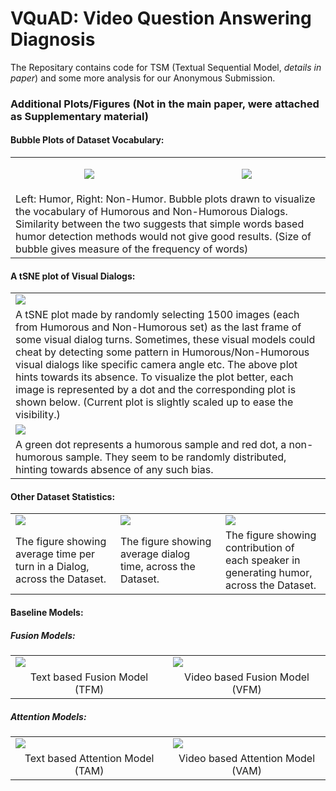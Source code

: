 # VQuAD: Video Question Answering Diagnosis

The Repositary contains code for TSM (Textual Sequential Model, _details in paper_) and some more analysis for our Anonymous Submission.

### Additional Plots/Figures (Not in the main paper, were attached as Supplementary material)
#### Bubble Plots of Dataset Vocabulary:
<table width="100%" align="center">
<tr width="100%">
  <td width="50%">
    <p align="center">
      <img src="fig/VQuAD_nips_000067.gif" align="center">
    </p>
<!--     <p align="center"><b>check</b></p> -->
  </td>
  <td width="50%">
    <p align="center">
      <img src="fig/VQuAD_nips_000067.gif" align="center">
    </p>
<!--     <p align="center"><b>check</b></p> -->
  </td>
</tr>
  <tr> 
<td colspan="2">    
Left:  Humor, Right:  Non-Humor.  Bubble plots drawn to visualize the vocabulary of Humorous and Non-Humorous Dialogs.  Similarity between the two suggests that simple words based humor detection methods would not give good results. (Size of bubble gives measure of the frequency of words)
    </td>
  </tr>
  </table>
  
#### A tSNE plot of Visual Dialogs:

  <table>
  <tr>
    <td width="100%">
<img src="fig/VQuAD_nips_000067.gif" align="center">
    </td>
  </tr>
  <tr>
  <td>    
A tSNE plot made by randomly selecting 1500 images (each from Humorous and Non-Humorous set) as the last frame of some visual dialog turns. Sometimes, these visual models could cheat by detecting some pattern in Humorous/Non-Humorous visual dialogs like specific camera angle etc. The above plot hints towards its absence. To visualize the plot better, each image is represented by a dot and the corresponding plot is shown below. (Current plot is slightly scaled up to ease the visibility.)
  </td>
  </tr>
    <tr>
    <td width="100%">
<img src="fig/VQuAD_nips_000067.gif" align="center">
    </td>
  </tr>
  <tr>
  <td>    
A green dot represents a humorous sample and red dot,  a non-humorous sample. They seem to be randomly distributed, hinting towards absence of any such bias.
  </td>
  </tr>
</table>

#### Other Dataset Statistics:
<table>
    <tr>
  <td width="33.33%">
  <img src="fig/VQuAD_nips_000067.gif" align="center">
  </td>
    <td width="33.33%">
  <img src="https://user-images.githubusercontent.com/48205355/53952853-f13e4300-40f7-11e9-9444-7d9a030dc4ae.png" align="center">
  </td>
      <td width="33.33%">
  <img src="https://user-images.githubusercontent.com/48205355/53885089-ea092d80-4042-11e9-94c3-b4690723cb32.png">
  </td>
  </tr>
  <tr>
  <td width="33.33%">The figure showing average time per turn in a Dialog, across the Dataset.</td>
  <td width="33.33%">The figure showing average dialog time, across the Dataset.</td>
  <td width="33.33%">The figure showing contribution of each speaker in generating humor, across the Dataset.</td>
  </tr>
</table>

#### Baseline Models:
##### Fusion Models:
<table>
   <tr>
  <td width="50%">
  <img src="https://user-images.githubusercontent.com/48205355/53886442-0e1a3e00-4046-11e9-87a3-259d68593d62.png" align="center">
  </td>
    <td width="50%">
  <img src="https://user-images.githubusercontent.com/48205355/53886443-0e1a3e00-4046-11e9-808b-6e50ec5a9b04.png" align="center">
  </td>
  </tr>
  
  <tr>
  <td width="50%" align="center">Text based Fusion Model (TFM)</td>
  <td width="50%" align="center">Video based Fusion Model (VFM)</td>
  </tr>
</table>
  
 ##### Attention Models:
 
<table>
   <tr>
  <td width="50%">
  <img src="https://user-images.githubusercontent.com/48205355/53887017-5f76fd00-4047-11e9-97d6-7e690101f2a9.png" align="center">
  </td>
    <td width="50%">
  <img src="https://user-images.githubusercontent.com/48205355/53887018-600f9380-4047-11e9-94b9-062446d18306.png" align="center">
  </td>
  </tr>
  
  <tr>
  <td width="50%" align="center">Text based Attention Model (TAM)</td>
  <td width="50%" align="center">Video based Attention Model (VAM)</td>
  </tr>
</table>


